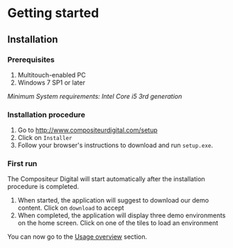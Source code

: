 # Getting started

## Installation

### Prerequisites

1. Multitouch-enabled PC
2. Windows 7 SP1 or later

_Minimum System requirements: Intel Core i5 3rd generation_

### Installation procedure

1. Go to <http://www.compositeurdigital.com/setup>
2. Click on `Installer`
3. Follow your browser's instructions to download and run `setup.exe`.

### First run

The Compositeur Digital will start automatically after the installation procedure is completed.

1. When started, the application will suggest to download our demo content. Click on `download` to accept
2. When completed, the application will display three demo environments on the home screen. Click on one of the tiles to load an environment 

You can now go to the [Usage overview](use.md) section.
